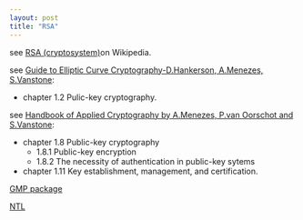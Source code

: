 ```yaml
---
layout: post
title: "RSA"
---
```

see [RSA (cryptosystem)][RSA_wiki]on Wikipedia.

see [Guide to Elliptic Curve Cryptography-D.Hankerson, A.Menezes, S.Vanstone][ECC]:
* chapter 1.2 Pulic-key cryptography.

see [Handbook of Applied Cryptography by A.Menezes, P.van Oorschot and S.Vanstone][HAC]:
* chapter 1.8 Public-key cryptography
	* 1.8.1 Public-key encryption
	* 1.8.2 The necessity of authentication in public-key sytems
* chapter 1.11 Key establishment, management, and certification.


[GMP package](https://gmplib.org/)

[NTL](http://www.shoup.net/ntl/)

[RSA_wiki]: https://en.wikipedia.org/wiki/RSA_(cryptosystem)#Proofs_of_correctness
[HAC]: http://cacr.uwaterloo.ca/hac/
[ECC]: http://cacr.uwaterloo.ca/ecc/
